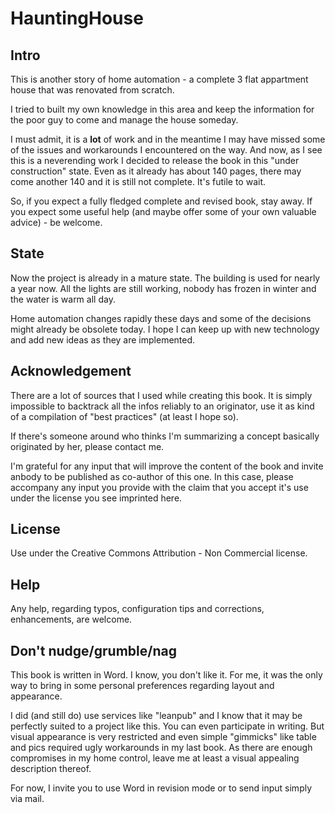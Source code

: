# HauntingHouse

## Intro

This is another story of home automation - a complete 3 flat appartment house that was renovated from scratch.

I tried to built my own knowledge in this area and keep the information for the poor guy to come and manage the house someday.

I must admit, it is a **lot** of work and in the meantime I may have missed some of the issues and workarounds I encountered on the way. And now, as I see this is a neverending work I decided to release the book in this "under construction" state. Even as it already has about 140 pages, there may come another 140 and it is still not complete. It's futile to wait.

So, if you expect a fully fledged complete and revised book, stay away. If you expect some useful help (and maybe offer some of your own valuable advice) - be welcome.

## State

Now the project is already in a mature state. The building is used for nearly a year now. All the lights are still working, nobody has frozen in winter and the water is warm all day.

Home automation changes rapidly these days and some of the decisions might already be obsolete today. I hope I can keep up with new technology and add new ideas as they are implemented.

## Acknowledgement

There are a lot of sources that I used while creating this book. It is simply impossible to backtrack all the infos reliably to an originator, use it as kind of a compilation of "best practices" (at least I hope so).

If there's someone around who thinks I'm summarizing a concept basically originated by her, please contact me. 

I'm grateful for any input that will improve the content of the book and invite anbody to be published as co-author of this one. In this case, please accompany any input you provide with the claim that you accept it's use under the license you see imprinted here.

## License

Use under the Creative Commons Attribution - Non Commercial license.

## Help

Any help, regarding typos, configuration tips and corrections, enhancements, are welcome.

## Don't nudge/grumble/nag

This book is written in Word. I know, you don't like it. For me, it was the only way to bring in some personal preferences regarding layout and appearance. 

I did (and still do) use services like "leanpub" and I know that it may be perfectly suited to a project like this. You can even participate in writing. But visual appearance is very restricted and even simple "gimmicks" like table and pics required ugly workarounds in my last book. As there are enough compromises in my home control, leave me at least a visual appealing description thereof.

For now, I invite you to use Word in revision mode or to send input simply via mail.
